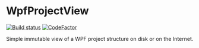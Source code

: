 # WpfProjectView

[![Build status](https://ci.appveyor.com/api/projects/status/llrnf65ln7vijtm6?svg=true)](https://ci.appveyor.com/project/dlebansais/wpfprojectview) [![CodeFactor](https://www.codefactor.io/repository/github/dlebansais/wpfprojectview/badge)](https://www.codefactor.io/repository/github/dlebansais/wpfprojectview)

Simple immutable view of a WPF project structure on disk or on the Internet.
